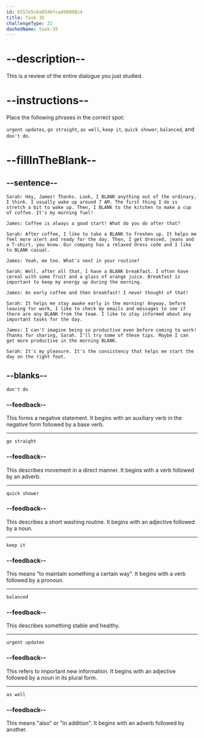 ```yaml
---
id: 6557e5c6a854bfcad48808c4
title: Task 35
challengeType: 22
dashedName: task-35
---
```


<!-- REVIEW -->

# --description--

This is a review of the entire dialogue you just studied.

# --instructions--

Place the following phrases in the correct spot:

`urgent updates`, `go straight`, `as well`, `keep it`, `quick shower`, `balanced`, and `don't do`.

# --fillInTheBlank--

## --sentence--

`Sarah: Hey, James! Thanks. Look, I BLANK anything out of the ordinary, I think. I usually wake up around 7 AM. The first thing I do is stretch a bit to wake up. Then, I BLANK to the kitchen to make a cup of coffee. It's my morning fuel!`

`James: Coffee is always a good start! What do you do after that?`

`Sarah: After coffee, I like to take a BLANK to freshen up. It helps me feel more alert and ready for the day. Then, I get dressed, jeans and a T-shirt, you know. Our company has a relaxed dress code and I like to BLANK casual.`

`James: Yeah, me too. What's next in your routine?`

`Sarah: Well, after all that, I have a BLANK breakfast. I often have cereal with some fruit and a glass of orange juice. Breakfast is important to keep my energy up during the morning.`

`James: An early coffee and then breakfast! I never thought of that!`

`Sarah: It helps me stay awake early in the morning! Anyway, before leaving for work, I like to check my emails and messages to see if there are any BLANK from the team. I like to stay informed about any important tasks for the day.`

`James: I can't imagine being so productive even before coming to work! Thanks for sharing, Sarah. I'll try some of these tips. Maybe I can get more productive in the morning BLANK.`

`Sarah: It's my pleasure. It's the consistency that helps me start the day on the right foot.`

## --blanks--

`don't do`

### --feedback--

This forms a negative statement. It begins with an auxiliary verb in the negative form followed by a base verb.

---

`go straight`

### --feedback--

This describes movement in a direct manner. It begins with a verb followed by an adverb.

---

`quick shower`

### --feedback--

This describes a short washing routine. It begins with an adjective followed by a noun.

---

`keep it`

### --feedback--

This means "to maintain something a certain way". It begins with a verb followed by a pronoun.

---

`balanced`

### --feedback--

This describes something stable and healthy.

---

`urgent updates`

### --feedback--

This refers to important new information. It begins with an adjective followed by a noun in its plural form.

---

`as well`

### --feedback--

This means "also" or "in addition". It begins with an adverb followed by another.

